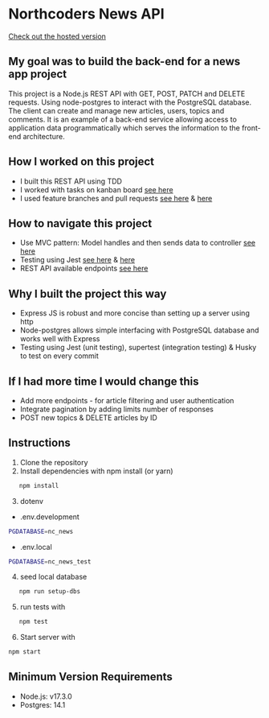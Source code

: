 # Northcoders News API

[Check out the hosted version](https://deasar-news-app.herokuapp.com/api)

## My goal was to build the back-end for a news app project

This project is a Node.js REST API with GET, POST, PATCH and DELETE requests. Using node-postgres to interact with the PostgreSQL database. The client can create and manage new articles, users, topics and comments. It is an example of a back-end service allowing access to application data programmatically which serves the information to the front-end architecture.

## How I worked on this project

- I built this REST API using TDD
- I worked with tasks on kanban board [see here](https://user-images.githubusercontent.com/86922213/162231188-aeebafb3-b147-449e-92c6-78fe340c89f5.png "kanban")
- I used feature branches and pull requests [see here](https://user-images.githubusercontent.com/86922213/162231183-913f4482-44b8-437d-9c46-2598ea40d849.png "pull request") & [here](https://user-images.githubusercontent.com/86922213/162231182-a4162d5b-d78a-40b2-a2c6-71ad3185338f.png "Pull requests")

## How to navigate this project

- Use MVC pattern: Model handles and then sends data to controller [see here](https://user-images.githubusercontent.com/86922213/162231163-63fbbff8-6630-4a6a-a6b8-778c523d73ff.png "example model code")
- Testing using Jest [see here](https://user-images.githubusercontent.com/86922213/162231172-809a5054-d423-4c4c-b11b-891b659b254b.png "test results") & [here](https://user-images.githubusercontent.com/86922213/162231177-ff5a7360-d239-40f3-afff-2565f0906b1e.png "example test code")
- REST API available endpoints [see here](https://user-images.githubusercontent.com/86922213/162231179-fc1a95e4-10ea-4089-b5b4-c548be5e2496.png "hosted API endpoints")

## Why I built the project this way

- Express JS is robust and more concise than setting up a server using http
- Node-postgres allows simple interfacing with PostgreSQL database and works well with Express
- Testing using Jest (unit testing), supertest (integration testing) & Husky to test on every commit

## If I had more time I would change this

- Add more endpoints - for article filtering and user authentication
- Integrate pagination by adding limits number of responses
- POST new topics & DELETE articles by ID

## Instructions

1. Clone the repository
2. Install dependencies with npm install (or yarn)
```bash
   npm install
```
3. dotenv
 * .env.development
```bash
PGDATABASE=nc_news
```
 * .env.local
```bash
PGDATABASE=nc_news_test
```
4. seed local database
```bash
   npm run setup-dbs
```
5. run tests with
```bash
   npm test
```
6. Start server with
```bash
npm start
```
## Minimum Version Requirements

- Node.js: v17.3.0
- Postgres: 14.1
